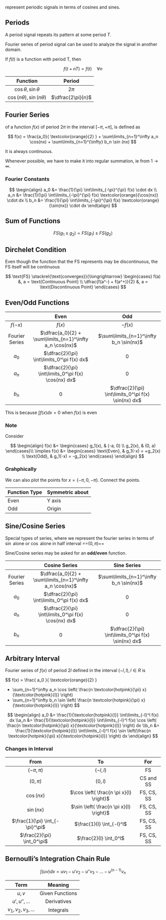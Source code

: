 represent periodic signals in terms of cosines and sines.

## Periods

A period signal repeats its pattern at some period $T$.

Fourier series of period signal can be used to analyze the signal in another domain.

If $f(t)$ is a function with period T, then

$$
f(t+nT) = f(t) \quad \forall n
$$

|             Function             |      Period       |
| :------------------------------: | :---------------: |
|    $\cos \theta, \sin \theta$    |      $2 \pi$      |
| $\cos (n\theta), \sin (n\theta)$ | $\dfrac{2\pi}{n}$ |

## Fourier Series

of a function $f(x)$ of period $2\pi$ in the interval $[-\pi, +\pi]$, is defined as

$$
f(x) =
\frac{a_0}{ \textcolor{orange}{2} } +
\sum\limits_{n=1}^\infty a_n \cos(nx) +
\sum\limits_{n=1}^{\infty} b_n \sin (nx)
$$

It is always continuous.

Whenever possible, we have to make it into regular summation, ie from $1 \to \infty$.

### Fourier Constants

$$
\begin{align}
a_0 &= \frac{1}{\pi} \int\limits_{-\pi}^{\pi} f(x) \cdot dx \\
a_n &= \frac{1}{\pi} \int\limits_{-\pi}^{\pi} f(x) \textcolor{orange}{\cos(nx)} \cdot dx \\
b_n &= \frac{1}{\pi} \int\limits_{-\pi}^{\pi} f(x) \textcolor{orange}{\sin(nx)} \cdot dx
\end{align}
$$

## Sum of Functions

$$
FS(g_1 \pm g_2) = FS(g_1) \pm FS(g_2)
$$

## Dirchelet Condition

Even though the function that the FS represents may be discontinuous, the FS itself will be continuous

$$
\text{FS}
\stackrel{\text{converges}}{\longrightarrow}
\begin{cases}
f(a) &, a = \text{Continuous Point} \\
\dfrac{f(a^-) + f(a^+)}{2} &, a = \text{Discontinuous Point}
\end{cases}
$$

## Even/Odd Functions

|                |                           Even                           |                         Odd                         |
| :------------: | :------------------------------------------------------: | :-------------------------------------------------: |
|    $f(-x)$     |                          $f(x)$                          |                       $-f(x)$                       |
| Fourier Series | $\dfrac{a_0}{2} + \sum\limits_{n=1}^\infty a_n \cos(nx)$ |       $\sum\limits_{n=1}^\infty b_n \sin(nx)$       |
|     $a_0$      |        $\dfrac{2}{\pi} \int\limits_0^\pi f(x) dx$        |                          0                          |
|     $a_n$      |   $\dfrac{2}{\pi} \int\limits_0^\pi f(x) \cos(nx) dx$    |                          0                          |
|     $b_n$      |                            0                             | $\dfrac{2}{\pi} \int\limits_0^\pi f(x) \sin(nx) dx$ |

This is because $\int f(x) dx = 0$ when $f(x)$ is even

### Note

Consider

$$
\begin{align}
f(x) &= \begin{cases}
	g_1(x), & (-a, 0) \\	g_2(x), & (0, a)
\end{cases}\\
\implies 
f(x) &= \begin{cases}
\text{Even}, & g_1(-x) = +g_2(x) \\
\text{Odd},  & g_1(-x) = -g_2(x)
\end{cases}
\end{align}
$$

### Grahphically

We can also plot the points for $x = \{-\pi, 0, - \pi\}$. Connect the points.

| Function Type | Symmetric about |
| ------------- | --------------- |
| Even          | Y axis          |
| Odd           | Origin          |

## Sine/Cosine Series

Special types of series, where we represent the fourier series in terms of $\sin$ alone or $\cos$ alone in half interval ==$(0,\pi)$==

Sine/Cosine series may be asked for an **odd/even** function.

|                |                      Cosine Series                       |                     Sine Series                     |
| :------------: | :------------------------------------------------------: | :-------------------------------------------------: |
| Fourier Series | $\dfrac{a_0}{2} + \sum\limits_{n=1}^\infty a_n \cos(nx)$ |       $\sum\limits_{n=1}^\infty b_n \sin(nx)$       |
|     $a_0$      |        $\dfrac{2}{\pi} \int\limits_0^\pi f(x) dx$        |                          0                          |
|     $a_n$      |   $\dfrac{2}{\pi} \int\limits_0^\pi f(x) \cos(nx) dx$    |                          0                          |
|     $b_n$      |                            0                             | $\dfrac{2}{\pi} \int\limits_0^\pi f(x) \sin(nx) dx$ |

## Arbitrary Interval

Fourier series of $f(x)$ of period $2l$ defined in the interval $(-l, l), l \in R$ is

$$
f(x) =
\frac{
	a_0
}{
	\textcolor{orange}{2}
}
+ \sum_{n=1}^\infty a_n \cos \left(
	\frac{n \textcolor{hotpink}{\pi} x}{\textcolor{hotpink}{l}}
\right)
+ \sum_{n=1}^\infty b_n \sin \left(
	\frac{n \textcolor{hotpink}{\pi} x}{\textcolor{hotpink}{l}}
\right)
$$

$$
\begin{align}
a_0 &= \frac{1}{\textcolor{hotpink}{l}} \int\limits_{-l}^l f(x) dx \\a_n &= \frac{1}{\textcolor{hotpink}{l}} \int\limits_{-l}^l f(x) \cos \left(
	\frac{n \textcolor{hotpink}{\pi} x}{\textcolor{hotpink}{l}}
\right) dx \\b_n &= \frac{1}{\textcolor{hotpink}{l}} \int\limits_{-l}^l f(x) \sin \left(\frac{n \textcolor{hotpink}{\pi} x}{\textcolor{hotpink}{l}} \right) dx
\end{align}
$$

### Changes in Interval

|              From               |                   To                    |    For     |
| :-----------------------------: | :-------------------------------------: | :--------: |
|          $(-\pi, \pi)$          |                $(-l, l)$                |     FS     |
|           $(0, \pi)$            |                $(0, l)$                 | CS and SS  |
|           $\cos(nx)$            | $\cos \left( \frac{n \pi x}{l} \right)$ | FS, CS, SS |
|           $\sin(nx)$            | $\sin \left( \frac{n \pi x}{l} \right)$ | FS, CS, SS |
| $\frac{1}{\pi} \int_{-\pi}^\pi$ |        $\frac{1}{l} \int_{-l}^l$        | FS, CS, SS |
|   $\frac{2}{\pi} \int_0^\pi$    |         $\frac{2}{l} \int_0^l$          | FS, CS, SS |

## Bernoulli’s Integration Chain Rule

$$
\int(uv) dx =
u v_1 -
u' v_2 -
u'' v_3 -
\ldots -
u^{(n-1)} v_n
$$

|          Term          |     Meaning     |
| :--------------------: | :-------------: |
|         $u, v$         | Given Functions |
|    $u', u'', \dots$    |   Derivatives   |
| $v_1, v_2, v_3, \dots$ |    Integrals    |

